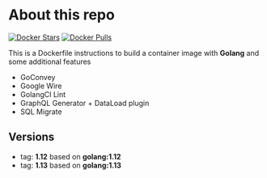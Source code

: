 # About this repo

[![Docker Stars](https://img.shields.io/docker/stars/gurukami/go.svg?style=flat)](https://hub.docker.com/r/gurukami/go/) [![Docker Pulls](https://img.shields.io/docker/pulls/gurukami/go.svg?style=flat)](https://hub.docker.com/r/gurukami/go/)

This is a Dockerfile instructions to build a container image with **Golang** and some additional features  

* GoConvey
* Google Wire
* GolangCI Lint
* GraphQL Generator + DataLoad plugin
* SQL Migrate
	
## Versions

* tag: **1.12** based on **golang:1.12**
* tag: **1.13** based on **golang:1.13**
